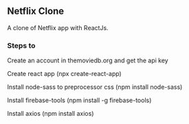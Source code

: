 ## Netflix Clone

A clone of Netflix app with ReactJs.

### Steps to

Create an account in themoviedb.org and get the api key

Create react app (npx create-react-app)


Install node-sass to preprocessor css (npm install node-sass)

Install firebase-tools (npm install -g firebase-tools)

Install axios (npm install axios)